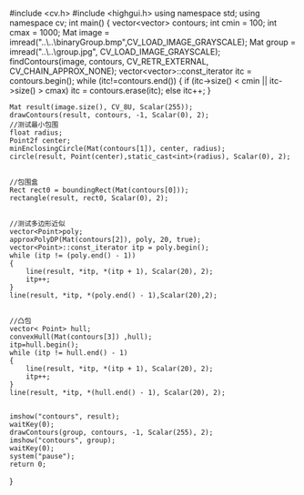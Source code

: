 #include <cv.h>
#include <highgui.h>
using namespace std;
using namespace cv;
int main()
{
	vector<vector<Point>> contours;
	int cmin = 100;
	int cmax = 1000;
	Mat image = imread("..\\..\\binaryGroup.bmp",CV_LOAD_IMAGE_GRAYSCALE);
	Mat group = imread("..\\..\\group.jpg", CV_LOAD_IMAGE_GRAYSCALE);
	findContours(image, contours, CV_RETR_EXTERNAL, CV_CHAIN_APPROX_NONE);
	vector<vector<Point>>::const_iterator itc = contours.begin();
	while (itc!=contours.end())
	{
		if (itc->size() < cmin || itc->size() > cmax)
			itc = contours.erase(itc);
		else
			itc++;
	}

	
	Mat result(image.size(), CV_8U, Scalar(255));
	drawContours(result, contours, -1, Scalar(0), 2);
	//测试最小包围
	float radius;
	Point2f center;
	minEnclosingCircle(Mat(contours[1]), center, radius);
	circle(result, Point(center),static_cast<int>(radius), Scalar(0), 2);
	

	//包围盒
	Rect rect0 = boundingRect(Mat(contours[0]));
	rectangle(result, rect0, Scalar(0), 2);


	//测试多边形近似
	vector<Point>poly;
	approxPolyDP(Mat(contours[2]), poly, 20, true);
	vector<Point>::const_iterator itp = poly.begin();
	while (itp != (poly.end() - 1))
	{
		line(result, *itp, *(itp + 1), Scalar(20), 2);
		itp++;
	}
	line(result, *itp, *(poly.end() - 1),Scalar(20),2); 


	//凸包
	vector<	Point> hull;
	convexHull(Mat(contours[3]) ,hull);
	itp=hull.begin();
	while (itp != hull.end() - 1)
	{
		line(result, *itp, *(itp + 1), Scalar(20), 2);
		itp++;
	}
	line(result, *itp, *(hull.end() - 1), Scalar(20), 2);


	imshow("contours", result);
	waitKey(0);
	drawContours(group, contours, -1, Scalar(255), 2);
	imshow("contours", group);
	waitKey(0);
	system("pause");
	return 0;
}
